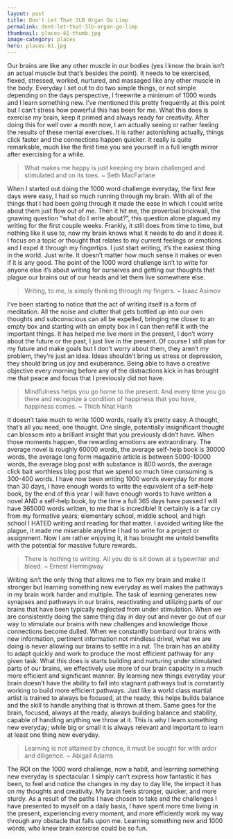 ```yaml
---
layout: post
title: Don't Let That 3LB Organ Go Limp
permalink: dont-let-that-3lb-organ-go-limp
thumbnail: places-61-thumb.jpg
image-category: places
hero: places-61.jpg
---
```



Our brains are like any other muscle in our bodies (yes I know the brain isn’t an actual muscle but that’s besides the point). It needs to be exercised, flexed, stressed, worked, nurtured, and massaged like any other muscle in the body. Everyday I set out to do two simple things, or not simple depending on the days perspective, I freewrite a minimum of 1000 words and I learn something new. I’ve mentioned this pretty frequently at this point but I can’t stress how powerful this has been for me. What this does is exercise my brain, keep it primed and always ready for creativity. After doing this for well over a month now, I am actually seeing or rather feeling the results of these mental exercises. It is rather astonishing actually, things click faster and the connections happen quicker. It really is quite remarkable, much like the first time you see yourself in a full length mirror after exercising for a while.

> What makes me happy is just keeping my brain challenged and stimulated and on its toes.
> ~ Seth MacFarlane

When I started out doing the 1000 word challenge everyday, the first few days were easy, I had so much running through my brain. With all of the things that I had been going through it made the ease in which I could write about them just flow out of me. Then it hit me, the proverbial brickwall, the gnawing question “what do I write about?”, this question alone plagued my writing for the first couple weeks. Frankly, it still does from time to time, but nothing like it use to, now my brain knows what it needs to do and it does it. I focus on a topic or thought that relates to my current feelings or emotions and I expel it through my fingertips. I just start writing, it’s the easiest thing in the world. Just write. It doesn’t matter how much sense it makes or even if it is any good. The point of the 1000 word challenge isn’t to write for anyone else it’s about writing for ourselves and getting our thoughts that plague our brains out of our heads and let them live somewhere else.

> Writing, to me, is simply thinking through my fingers.
> ~ Isaac Asimov

I’ve been starting to notice that the act of writing itself is a form of meditation. All the noise and clutter that gets bottled up into our own thoughts and subconscious can all be expelled, bringing me closer to an empty box and starting with an empty box in I can then refill it with the important things. It has helped me live more in the present, I don’t worry about the future or the past, I just live in the present. Of course I still plan for my future and make goals but I don’t worry about them, they aren’t my problem, they’re just an idea. Ideas shouldn’t bring us stress or depression, they should bring us joy and exuberance. Being able to have a creative objective every morning before any of the distractions kick in has brought me that peace and focus that I previously did not have.

> Mindfulness helps you go home to the present. And every time you go there and recognize a condition of happiness that you have, happiness comes.
> ~ Thich Nhat Hanh

It doesn’t take much to write 1000 words, really it’s pretty easy. A thought, that’s all you need, one thought. One single, potentially insignificant thought can blossom into a brilliant insight that you previously didn’t have. When those moments happen, the rewarding emotions are extraordinary. The average novel is roughly 60000 words, the average self-help book is 30000 words, the average long form magazine article is between 5000-10000 words, the average blog post with substance is 800 words, the average click bait worthless blog post that we spend so much time consuming is 300-400 words. I have now been writing 1000 words everyday for more than 30 days, I have enough words to write the equivalent of a self-help book, by the end of this year I will have enough words to have written a novel AND a self-help book, by the time a full 365 days have passed I will have 365000 words written, to me that is incredible! It certainly is a far cry from my formative years; elementary school, middle school, and high school I HATED writing and reading for that matter. I avoided writing like the plague, it made me miserable anytime I had to write for a project or assignment. Now I am rather enjoying it, it has brought me untold benefits with the potential for massive future rewards.

> There is nothing to writing. All you do is sit down at a typewriter and bleed.
> ~ Ernest Hemingway

Writing isn’t the only thing that allows me to flex my brain and make it stronger but learning something new everyday as well makes the pathways in my brain work harder and multiple. The task of learning generates new synapses and pathways in our brains, reactivating and utilizing parts of our brains that have been typically neglected from under stimulation. When we are consistently doing the same thing day in day out and never go out of our way to stimulate our brains with new challenges and knowledge those connections become dulled. When we constantly bombard our brains with new information, pertinent information not mindless drivel, what we are doing is never allowing our brains to settle in a rut. The brain has an ability to adapt quickly and work to produce the most efficient pathway for any given task. What this does is starts building and nurturing under stimulated parts of our brains, we effectively use more of our brain capacity in a much more efficient and significant manner. By learning new things everyday your brain doesn’t have the ability to fall into stagnant pathways but is constantly working to build more efficient pathways. Just like a world class martial artist is trained to always be focused, at the ready, this helps builds balance and the skill to handle anything that is thrown at them. Same goes for the brain, focused, always at the ready, always building balance and stability, capable of handling anything we throw at it. This is why I learn something new everyday; while big or small it is always relevant and important to learn at least one thing new everyday.

> Learning is not attained by chance, it must be sought for with ardor and diligence.
> ~ Abigail Adams

The ROI on the 1000 word challenge, now a habit, and learning something new everyday is spectacular. I simply can’t express how fantastic it has been, to feel and notice the changes in my day to day life, the impact it has on my thoughts and creativity. My brain feels stronger, quicker, and more sturdy. As a result of the paths I have chosen to take and the challenges I have presented to myself on a daily basis, I have spent more time living in the present, experiencing every moment, and more efficiently work my way through any obstacle that falls upon me. Learning something new and 1000 words, who knew brain exercise could be so fun.
